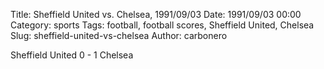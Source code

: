 Title: Sheffield United vs. Chelsea, 1991/09/03
Date: 1991/09/03 00:00
Category: sports
Tags: football, football scores, Sheffield United, Chelsea
Slug: sheffield-united-vs-chelsea
Author: carbonero


Sheffield United 0 - 1 Chelsea
